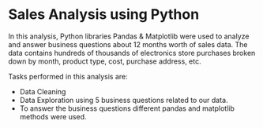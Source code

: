 # Sales Analysis using Python

In this analysis, Python libraries Pandas & Matplotlib were used to analyze and answer business questions about 12 months worth of sales data. The data contains hundreds of thousands of electronics store purchases broken down by month, product type, cost, purchase address, etc. 

Tasks performed in this analysis are:
- Data Cleaning
- Data Exploration using 5 business questions related to our data.
- To answer the business questions different pandas and matplotlib methods were used.


